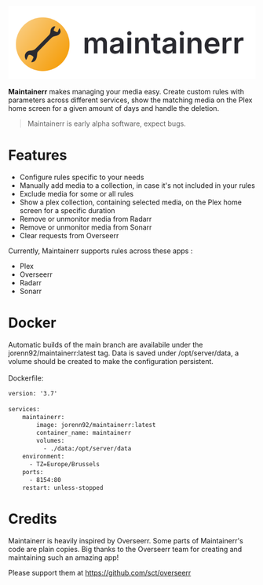 <p align="center">
  <img src="ui/public/logo_black.svg?raw=true" alt="Sublime's custom image"/>
</p>

<b>Maintainerr</b> makes managing your media easy. Create custom rules with parameters across different services, show the matching media on the Plex home screen for a given amount of days and handle the deletion.

> Maintainerr is early alpha software, expect bugs.

# Features
- Configure rules specific to your needs
- Manually add media to a collection, in case it's not included in your rules
- Exclude  media for some or all rules
- Show a plex collection, containing selected media, on the Plex home screen for a specific duration
- Remove or unmonitor media from Radarr
- Remove or unmonitor media from Sonarr
- Clear requests from Overseerr

Currently, Maintainerr supports rules across these apps :

- Plex
- Overseerr
- Radarr
- Sonarr

# Docker

Automatic builds of the main branch are availabile under the jorenn92/maintainerr:latest tag.
Data is saved under /opt/server/data, a volume should be created to make the configuration persistent.
<br><br>
Dockerfile: 

    version: '3.7'

    services:
        maintainerr:
            image: jorenn92/maintainerr:latest
            container_name: maintainerr
            volumes:
              - ./data:/opt/server/data
        environment:
          - TZ=Europe/Brussels
        ports:
          - 8154:80
        restart: unless-stopped


# Credits
Maintainerr is heavily inspired by Overseerr. Some parts of Maintainerr's code are plain copies. Big thanks to the Overseerr team for creating and maintaining such an amazing app!

Please support them at https://github.com/sct/overseerr